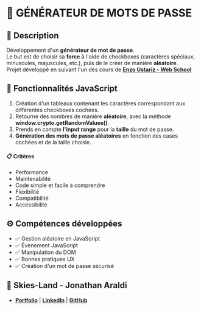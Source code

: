 # 🔐 GÉNÉRATEUR DE MOTS DE PASSE

## 📖 Description
Développement d'un **générateur de mot de passe**.<br>
Le but est de choisir sa **force** à l'aide de checkboxes (caractères spéciaux, minuscules, majuscules, etc.), puis de le créer de manière **aléatoire**.
<br>
Projet développé en suivant l'un des cours de **[Enzo Ustariz - Web School](https://www.udemy.com/user/ustariz-enzo/)**

## 🔧 Fonctionnalités JavaScript
1. Création d'un tableaux contenant les caractères correspondant aux différentes checkboxes cochées.
2. Retourne des nombres de manière **aléatoire**, avec la méthode **window.crypto.getRandomValues()**.
3. Prends en compte **l'input range** pour la **taille** du mot de passe.
4. **Génération des mots de passe aléatoires** en fonction des cases cochées et de la taille choisie.

#### 📋 Critères
- Performance
- Maintenabilité
- Code simple et facile à comprendre
- Flexibilité
- Compatibilité
- Accessibilité

## ⚙️ Compétences développées
- ✅ Gestion aléatoire en JavaScript
- ✅ Évènement JavaScript
- ✅ Manipulation du DOM
- ✅ Bonnes pratiques UX
- ✅ Création d'un mot de passe sécurisé

## 👤 Skies-Land - Jonathan Araldi
- **[Portfolio](https://portfolio-jonathan-araldi.netlify.app/)** | **[LinkedIn](https://www.linkedin.com/in/jonathan-araldi/)** | **[GitHub](https://github.com/Skies-Land)**